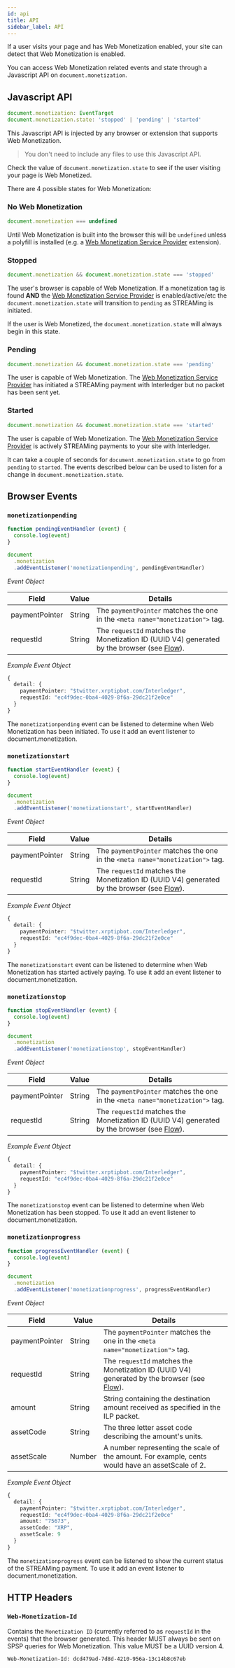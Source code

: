 ```yaml
---
id: api
title: API
sidebar_label: API
---
```


If a user visits your page and has Web Monetization enabled, your site can
detect that Web Monetization is enabled.

You can access Web Monetization related events and state through a Javascript
API on `document.monetization`.

## Javascript API
```ts
document.monetization: EventTarget
document.monetization.state: 'stopped' | 'pending' | 'started'
```

This Javascript API is injected by any browser or extension that supports Web
Monetization.

> You don't need to include any files to use this Javascript API.

Check the value of `document.monetization.state` to see if the user visiting
your page is Web Monetized.

There are 4 possible states for Web Monetization:

### No Web Monetization

```ts
document.monetization === undefined
```

Until Web Monetization is built into the browser this will be `undefined` unless a polyfill is installed (e.g. a [Web Monetization Service Provider](/#providers) extension).

### Stopped

```ts
document.monetization && document.monetization.state === 'stopped'
```

The user's browser is capable of Web Monetization.
If a monetization tag is found **AND** the [Web Monetization Service Provider](/#providers) is enabled/active/etc the `document.monetization.state` will transition to `pending` as STREAMing is initiated.

If the user is Web Monetized, the `document.monetization.state` will always begin in this state.

### Pending

```ts
document.monetization && document.monetization.state === 'pending'
```

The user is capable of Web Monetization.
The [Web Monetization Service Provider](/#providers) has initiated a STREAMing payment with Interledger but no packet has been sent yet.

### Started

```ts
document.monetization && document.monetization.state === 'started'
```

The user is capable of Web Monetization. 
The [Web Monetization Service Provider](/#providers) is actively STREAMing payments to your site with Interledger.

It can take a couple of seconds for `document.monetization.state` to go from `pending` to `started`. The events described below can be used to listen for a change in `document.monetization.state`.

## Browser Events

### `monetizationpending`

```ts
function pendingEventHandler (event) {
  console.log(event)
}

document
  .monetization
  .addEventListener('monetizationpending', pendingEventHandler)
```
*Event Object*

Field | Value | Details
--- | --- | ---
paymentPointer | String | The `paymentPointer` matches the one in the `<meta name="monetization">` tag.
requestId | String | The `requestId` matches the Monetization ID (UUID V4) generated by the browser (see [Flow](/docs/explainer#flow)).

*Example Event Object*

```ts
{
  detail: {
    paymentPointer: "$twitter.xrptipbot.com/Interledger",
    requestId: "ec4f9dec-0ba4-4029-8f6a-29dc21f2e0ce"
  }
}
```

The `monetizationpending` event can be listened to determine when Web Monetization has been initiated. To use it add an event listener to document.monetization.

### `monetizationstart`

```ts
function startEventHandler (event) {
  console.log(event)
}

document
  .monetization
  .addEventListener('monetizationstart', startEventHandler)
```
*Event Object*

Field | Value | Details
--- | --- | ---
paymentPointer | String | The `paymentPointer` matches the one in the `<meta name="monetization">` tag.
requestId | String | The `requestId` matches the Monetization ID (UUID V4) generated by the browser (see [Flow](/docs/explainer#flow)).

*Example Event Object*

```ts
{
  detail: {
    paymentPointer: "$twitter.xrptipbot.com/Interledger",
    requestId: "ec4f9dec-0ba4-4029-8f6a-29dc21f2e0ce"
  }
}
```

The `monetizationstart` event can be listened to determine when Web Monetization has started actively paying. To use it add an event listener to document.monetization.

### `monetizationstop`

```ts
function stopEventHandler (event) {
  console.log(event)
}

document
  .monetization
  .addEventListener('monetizationstop', stopEventHandler)
```
*Event Object*

Field | Value | Details
--- | --- | ---
paymentPointer | String | The `paymentPointer` matches the one in the `<meta name="monetization">` tag.
requestId | String | The `requestId` matches the Monetization ID (UUID V4) generated by the browser (see [Flow](/docs/explainer#flow)).

*Example Event Object*

```ts
{
  detail: {
    paymentPointer: "$twitter.xrptipbot.com/Interledger",
    requestId: "ec4f9dec-0ba4-4029-8f6a-29dc21f2e0ce"
  }
}
```

The `monetizationstop` event can be listened to determine when Web Monetization has been stopped. To use it add an event listener to document.monetization.

### `monetizationprogress`

```ts
function progressEventHandler (event) {
  console.log(event)
}

document
  .monetization
  .addEventListener('monetizationprogress', progressEventHandler)
```

*Event Object*

Field | Value | Details
--- | --- | ---
paymentPointer | String | The `paymentPointer` matches the one in the `<meta name="monetization">` tag.
requestId | String | The `requestId` matches the Monetization ID (UUID V4) generated by the browser (see [Flow](/docs/explainer#flow)).
amount | String | String containing the destination amount received as specified in the ILP packet.
assetCode | String | The three letter asset code describing the amount's units.
assetScale | Number | A number representing the scale of the amount. For example, cents would have an assetScale of 2.

*Example Event Object*

```ts
{
  detail: {
    paymentPointer: "$twitter.xrptipbot.com/Interledger",
    requestId: "ec4f9dec-0ba4-4029-8f6a-29dc21f2e0ce"
    amount: "75673",
    assetCode: "XRP",
    assetScale: 9
  }
}
```

The `monetizationprogress` event can be listened to show the current status of the STREAMing payment. To use it add an event listener to document.monetization.

## HTTP Headers

### `Web-Monetization-Id`

Contains the `Monetization ID` (currently referred to as `requestId` in the events) that the browser generated. This header MUST always be sent on SPSP queries for Web Monetization. This value MUST be a UUID version 4.

```http
Web-Monetization-Id: dcd479ad-7d8d-4210-956a-13c14b8c67eb
```
